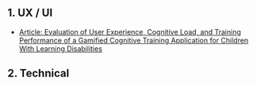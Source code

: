 ## 1. UX / UI

- [Article: Evaluation of User Experience, Cognitive Load, and Training Performance of a Gamified Cognitive Training Application for Children With Learning Disabilities](https://www.researchgate.net/publication/353021082_Evaluation_of_User_Experience_Cognitive_Load_and_Training_Performance_of_a_Gamified_Cognitive_Training_Application_for_Children_With_Learning_Disabilities)

## 2. Technical
